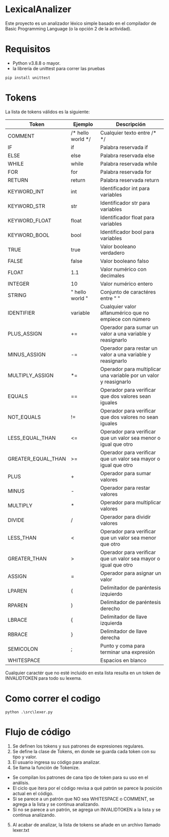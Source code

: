 # LexicalAnalizer

Este proyecto es un analizador léxico simple basado en el compilador de Basic Programming Language (o la opción 2 de la actividad).

# Requisitos

- Python v3.8.8 o mayor.
- la librería de unittest para correr las pruebas

`pip install unittest`

# Tokens

La lista de tokens válidos es la siguiente:

| Token              | Ejemplo           | Descripción                                                       |
| ------------------ | ----------------- | ----------------------------------------------------------------- |
| COMMENT            | /* hello world */ | Cualquier texto entre /\* \*/                                     |
| IF                 | if                | Palabra reservada if                                              |
| ELSE               | else              | Palabra reservada else                                            |
| WHILE              | while             | Palabra reservada while                                           |
| FOR                | for               | Palabra reservada for                                             |
| RETURN             | return            | Palabra reservada return                                          |
| KEYWORD_INT        | int               | Identificador int para variables                                  |
| KEYWORD_STR        | str               | Identificador str para variables                                  |
| KEYWORD_FLOAT      | float             | Identificador float para variables                                |
| KEYWORD_BOOL       | bool              | Identificador bool para variables                                 |
| TRUE               | true              | Valor booleano verdadero                                          |
| FALSE              | false             | Valor booleano falso                                              |
| FLOAT              | 1.1               | Valor numérico con decimales                                      |
| INTEGER            | 10                | Valor numérico entero                                             |
| STRING             | " hello world "   | Conjunto de caractéres entre " "                                  |
| IDENTIFIER         | variable          | Cualquier valor alfanumérico que no empiece con número            |
| PLUS_ASSIGN        | +=                | Operador para sumar un valor a una variable y reasignarlo         |
| MINUS_ASSIGN       | -=                | Operador para restar un valor a una variable y reasignarlo        |
| MULTIPLY_ASSIGN    | \*=               | Operador para multiplicar una variable por un valor y reasignarlo |
| EQUALS             | ==                | Operador para verificar que dos valores sean iguales              |
| NOT_EQUALS         | !=                | Operador para verificar que dos valores no sean iguales           |
| LESS_EQUAL_THAN    | <=                | Operador para verificar que un valor sea menor o igual que otro   |
| GREATER_EQUAL_THAN | >=                | Operador para verificar que un valor sea mayor o igual que otro   |
| PLUS               | +                 | Operador para sumar valores                                       |
| MINUS              | -                 | Operador para restar valores                                      |
| MULTIPLY           | \*                | Operador para multiplicar valores                                 |
| DIVIDE             | /                 | Operador para dividir valores                                     |
| LESS_THAN          | <                 | Operador para verificar que un valor sea menor que otro           |
| GREATER_THAN       | >                 | Operador para verificar que un valor sea mayor o igual que otro   |
| ASSIGN             | =                 | Operador para asignar un valor                                    |
| LPAREN             | (                 | Delimitador de paréntesis izquierdo                               |
| RPAREN             | )                 | Delimitador de paréntesis derecho                                 |
| LBRACE             | {                 | Delimitador de llave izquierda                                    |
| RBRACE             | }                 | Delimitador de llave derecha                                      |
| SEMICOLON          | ;                 | Punto y coma para terminar una expresión                          |
| WHITESPACE         |                   | Espacios en blanco                                                |

Cualquier caractér que no esté incluido en esta lista resulta en un token de INVALIDTOKEN para todo su lexema.

# Como correr el codigo

`python .\src\lexer.py`

# Flujo de código

1. Se definen los tokens y sus patrones de expresiones regulares.
2. Se define la clase de Tokens, en donde se guarda cada token con su tipo y valor.
3. El usuario ingresa su código para analizar.
4. Se llama la función de Tokenize.

- Se compilan los patrones de cana tipo de token para su uso en el análisis.
- El ciclo que itera por el código revisa a qué patrón se parece la posición actual en el código.
- Si se parece a un patrón que NO sea WHITESPACE o COMMENT, se agrega a la lista y se continua analizando.
- Si no se parece a un patrón, se agrega un INVALIDTOKEN a la lista y se continua analizando.

5. Al acabar de analizar, la lista de tokens se añade en un archivo llamado lexer.txt
